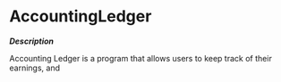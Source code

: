# AccountingLedger


***Description***

Accounting Ledger is a program that allows users to keep track of their earnings, and 